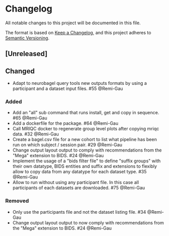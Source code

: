 # Changelog

All notable changes to this project will be documented in this file.

The format is based on [Keep a Changelog](https://keepachangelog.com/en/1.0.0/),
and this project adheres to
[Semantic Versioning](https://semver.org/spec/v2.0.0.html).

<!--
- `Added` Added for new features.
- `Changed` Changed for changes in existing functionality.
- `Deprecated` Deprecated for soon-to-be removed features.
- `Removed` Removed for now removed features.
- `Fixed` Fixed for any bug fixes.
- `Security` Security in case of vulnerabilities.
-->

## [Unreleased]

## Changed

- Adapt to neurobagel query tools new outputs formats by using a participant
  and a dataset input files. #55 @Remi-Gau

### Added

- Add an "all" sub command that runs install, get and copy in sequence. #65 @Remi-Gau
- Add a dockerfile for the package. #64 @Remi-Gau
- Call MRIQC docker to regenerate group level plots after copying mriqc data. #32 @Remi-Gau
- Create a bagel.csv file for a new cohort to list
  what pipeline has been run on which subject / session pair. #29 @Remi-Gau
- Change output layout output to comply with recommendations
  from the "Mega" extension to BIDS. #24 @Remi-Gau
- Implement the usage of a "bids filter file" to define "suffix groups"
  with their own datatype, BIDS entities and suffix and extensions
  to flexibly allow to copy data from any datatype for each dataset type. #35 @Remi-Gau
- Allow to run without using any participant file.
  In this case all participants of each datasets are downloaded. #75 @Remi-Gau

### Removed

- Only use the participants file and not the dataset listing file. #34 @Remi-Gau
- Change output layout output to now comply with recommendations
  from the "Mega" extension to BIDS. #24 @Remi-Gau
